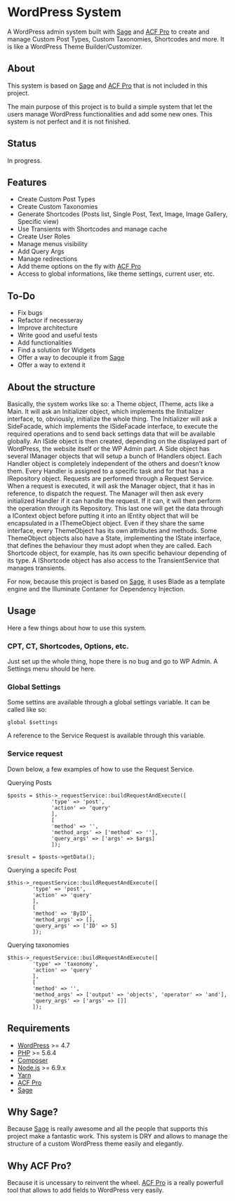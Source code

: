 # WordPress System #

A WordPress admin system built with [Sage](https://github.com/roots/sage) and [ACF Pro](https://www.advancedcustomfields.com/pro/) to create and manage Custom Post Types, Custom Taxonomies, Shortcodes and more. It is like a WordPress Theme Builder/Customizer.

## About ##

This system is based on [Sage](https://github.com/roots/sage) and [ACF Pro](https://www.advancedcustomfields.com/pro/) that is not included in this project.

The main purpose of this project is to build a simple system that let the users manage WordPress functionalities and add some new ones. This system is not perfect and it is not finished.

## Status ##

In progress.

## Features ##

* Create Custom Post Types
* Create Custom Taxonomies
* Generate Shortcodes (Posts list, Single Post, Text, Image, Image Gallery, Specific view)
* Use Transients with Shortcodes and manage cache
* Create User Roles
* Manage menus visibility
* Add Query Args
* Manage redirections
* Add theme options on the fly with [ACF Pro](https://www.advancedcustomfields.com/pro/)
* Access to global informations, like theme settings, current user, etc.

## To-Do ##

* Fix bugs
* Refactor if necesseray
* Improve architecture
* Write good and useful tests
* Add functionalities
* Find a solution for Widgets
* Offer a way to decouple it from [Sage](https://github.com/roots/sage)
* Offer a way to extend it

## About the structure ##

Basically, the system works like so: a Theme object, ITheme, acts like a Main. It will ask an Initializer object, which implements the IInitializer interface, to, obviously, initialize the whole thing. The Initializer will ask a SideFacade, which implements the ISideFacade interface, to execute the required operations and to send back settings data that will be available globally. An ISide object is then created, depending on the displayed part of WordPress, the website itself or the WP Admin part. A Side object has several IManager objects that will setup a bunch of IHandlers object. Each Handler object is completely independent of the others and doesn’t know them. Every Handler is assigned to a specific task and for that has a IRepository object. Requests are performed through a Request Service. When a request is executed, it will ask the Manager object, that it has in reference, to dispatch the request. The Manager will then ask every initialized Handler if it can handle the request. If it can, it will then perform the operation through its Repository. This last one will get the data through a IContext object before putting it into an IEntity object that will be encapsulated in a IThemeObject object. Even if they share the same interface, every ThemeObject has its own attributes and methods. Some ThemeObject objects also have a State, implementing the IState interface, that defines the behaviour they must adopt when they are called. Each Shortcode object, for example, has its own specific behaviour depending of its type. A IShortcode object has also access to the TransientService that manages transients.

For now, because this project is based on [Sage](https://github.com/roots/sage), it uses Blade as a template engine and the Illuminate Contaner for Dependency Injection.

## Usage ##

Here a few things about how to use this system.

### CPT, CT, Shortcodes, Options, etc. ###

Just set up the whole thing, hope there is no bug and go to WP Admin. A Settings menu should be here.

### Global Settings ###

Some settins are available through a global settings variable. It can be called like so:

    global $settings

A reference to the Service Request is available through this variable.

### Service request ###

Down below, a few examples of how to use the Request Service.

Querying Posts

    $posts = $this->_requestService::buildRequestAndExecute([
                  'type' => 'post', 
                  'action' => 'query'
                  ], 
                  [
                  'method' => '', 
                  'method_args' => ['method' => ''], 
                  'query_args' => ['args' => $args]
                  ]);

    $result = $posts->getData();

Querying a specifc Post

    $this->_requestService::buildRequestAndExecute([
            'type' => 'post', 
            'action' => 'query'
            ], 
            [
            'method' => 'ByID', 
            'method_args' => [], 
            'query_args' => ['ID' => 5]
            ]);

Querying taxonomies

    $this->_requestService::buildRequestAndExecute([
            'type' => 'taxonomy', 
            'action' => 'query'
            ], 
            [
            'method' => '', 
            'method_args' => ['output' => 'objects', 'operator' => 'and'], 
            'query_args' => ['args' => []]
            ]);

## Requirements ##

* [WordPress](https://wordpress.org/) >= 4.7
* [PHP](http://php.net/manual/en/install.php) >= 5.6.4
* [Composer](https://getcomposer.org/download/)
* [Node.js](http://nodejs.org/) >= 6.9.x
* [Yarn](https://yarnpkg.com/en/docs/install)
* [ACF Pro](https://www.advancedcustomfields.com/pro/)
* [Sage](https://github.com/roots/sage)

## Why Sage? ##

Because [Sage](https://github.com/roots/sage) is really awesome and all the people that supports this project make a fantastic work. This system is DRY and allows to manage the structure of a custom WordPress theme easily and elegantly.

## Why ACF Pro? ##

Because it is uncessary to reinvent the wheel. [ACF Pro](https://www.advancedcustomfields.com/pro/) is a really powerfull tool that allows to add fields to WordPress very easily.